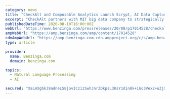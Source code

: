 ```yaml
---
category: news
title: "CheckAlt and Composable Analytics Launch Scrypt, AI Data Capture for Document Processing and Payments"
excerpt: "CheckAlt partners with MIT big data company to strategically deliver cognitive automation solutions, including machine-learning document processing and payments. LOS ANGELES"
publishedDateTime: 2020-08-10T16:00:00Z
webUrl: "https://www.benzinga.com/pressreleases/20/08/p17014528/checkalt-and-composable-analytics-launch-scrypt-ai-data-capture-for-document-processing-and-paymen"
ampWebUrl: "https://amp.benzinga.com/amp/content/17014528"
cdnAmpWebUrl: "https://amp-benzinga-com.cdn.ampproject.org/c/s/amp.benzinga.com/amp/content/17014528"
type: article

provider:
  name: Benzinga.com
  domain: benzinga.com

topics:
  - Natural Language Processing
  - AI

secured: "XaLmXgbkJ9adneLS8jovICzizSwhJnrZDkpsL3KsY1din8k+iGo3Vex2+uZjXKFTcsS+SjUGFYRzfvAzsLWJEK8Por1p27W/VoAwhApwtN14owlqCvtw5aG74+cUyJk/Ka4cCOUhp1YVyc9zN+dCGDKEF4slgAXEvDXWBXn+Dgy+6qHOmayDn/6TzgrkEvdn2GW+H9OAbA9nrPsoX3q1sIYQxoSg9agDg24OP8i4RtUKwVRxlcfFypkwNWnRwXskkXb9/cr0n4HZwjMs5/Yg+s09Md+s3v7Yr+uaopfvy4qntghVf4V/v/o/GA7Evzx5I8l9cclamTE4tw4RN2LkHg==;ii9VXLmd5mFr9dGgmv25qg=="
---
```



